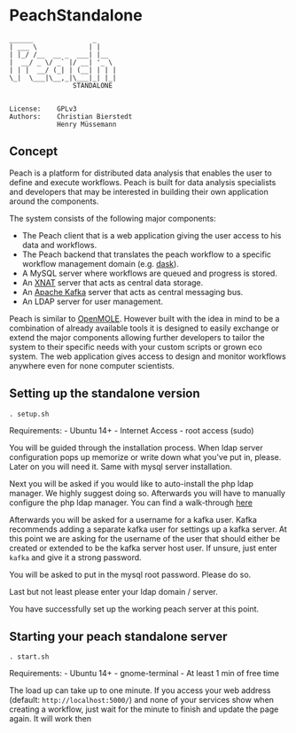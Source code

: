 # PeachStandalone

```
______               _     
| ___ \             | |    
| |_/ /__  __ _  ___| |__  
|  __/ _ \/ _` |/ __| '_ \ 
| | |  __/ (_| | (__| | | |
\_|  \___|\__,_|\___|_| |_|
                STANDALONE


License:    GPLv3
Authors:    Christian Bierstedt
            Henry Müssemann
```

## Concept

Peach is a platform for distributed data analysis that enables the user to define and execute workflows. Peach is built for data analysis specialists and developers that may be interested in building their own application around the components.

The system consists of the following major components:
  - The Peach client that is a web application giving the user access to his data and workflows.
  - The Peach backend that translates the peach workflow to a specific workflow management domain (e.g. [dask](http://dask.pydata.org)).
  - A MySQL server where workflows are queued and progress is stored.
  - An [XNAT](https://www.xnat.org/) server that acts as central data storage.
  - An [Apache Kafka](https://kafka.apache.org) server that acts as central messaging bus.
  - An LDAP server for user management.

Peach is similar to [OpenMOLE](https://www.openmole.org/). However built with the idea in mind to be a combination of already available tools it is designed to easily exchange or extend the major components allowing further developers to tailor the system to their specific needs with your custom scripts or grown eco system. The web application gives access to design and monitor workflows anywhere even for none computer scientists.

## Setting up the standalone version

  ```
  . setup.sh
  ```

  Requirements:
    - Ubuntu 14+
    - Internet Access
    - root access (sudo)

  You will be guided through the installation process. When ldap server configuration pops up memorize or write down what you've put in, please. Later on you will need it. Same with mysql server installation.
  
  Next you will be asked if you would like to auto-install the php ldap manager. We highly suggest doing so. Afterwards you will have to manually configure the php ldap manager. You can find a walk-through [here](https://www.digitalocean.com/community/tutorials/how-to-install-and-configure-a-basic-ldap-server-on-an-ubuntu-12-04-vps#configure-phpldapadmin)

  Afterwards you will be asked for a username for a kafka user. Kafka recommends adding a separate kafka user for settings up a kafka server. At this point we are asking for the username of the user that should either be created or extended to be the kafka server host user. If unsure, just enter `kafka` and give it a strong password.

  You will be asked to put in the mysql root password. Please do so.

  Last but not least please enter your ldap domain / server.

  You have successfully set up the working peach server at this point.

## Starting your peach standalone server

  ```
  . start.sh
  ```

  Requirements:
    - Ubuntu 14+
    - gnome-terminal
    - At least 1 min of free time

  The load up can take up to one minute. If you access your web address (default: `http://localhost:5000/`) and none of your services show when creating a workflow, just wait for the minute to finish and update the page again. It will work then
